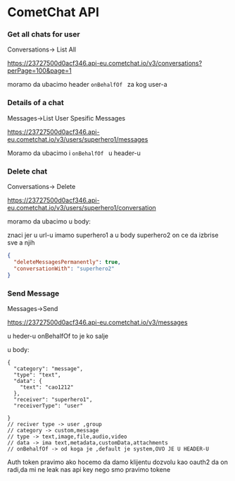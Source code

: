 # CometChat API

### Get all chats for user

Conversations-> List All

https://23727500d0acf346.api-eu.cometchat.io/v3/conversations?perPage=100&page=1

moramo da ubacimo header  `onBehalfOf ` za kog user-a





### Details of a chat

Messages->List User Spesific Messages

https://23727500d0acf346.api-eu.cometchat.io/v3/users/superhero1/messages

Moramo da ubacimo i  `onBehalfOf ` u header-u





### Delete chat

Conversations-> Delete

https://23727500d0acf346.api-eu.cometchat.io/v3/users/superhero1/conversation

moramo da ubacimo u body:

znaci jer u url-u imamo superhero1 a u body superhero2 on ce da izbrise sve a njih

```json
{
  "deleteMessagesPermanently": true,
  "conversationWith": "superhero2"
}
```





### Send Message

Messages->Send

 https://23727500d0acf346.api-eu.cometchat.io/v3/messages

u heder-u onBehalfOf to je ko salje

u body:

```
{
  "category": "message",
  "type": "text",
  "data": {
    "text": "cao1212"
  },
  "receiver": "superhero1",
  "receiverType": "user"

}
// reciver type -> user ,group
// category -> custom,message
// type -> text,image,file,audio,video
// data -> ima text,metadata,customData,attachments
// onBehalfOf -> od koga je ,default je system,OVO JE U HEADER-U
```

Auth token pravimo ako hocemo da damo klijentu dozvolu kao oauth2 da on radi,da mi ne leak nas api key nego smo pravimo tokene